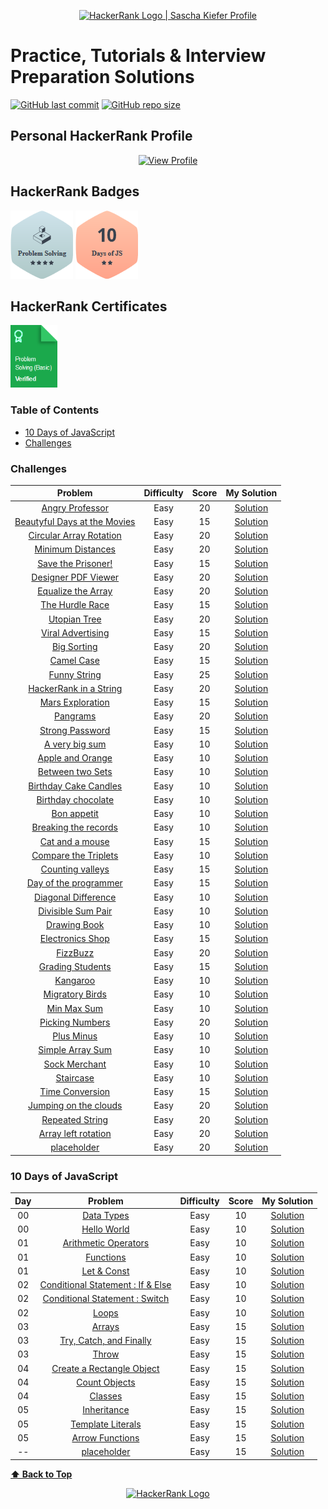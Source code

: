 <p align="center">
    <a href="https://www.hackerrank.com/sascha_kiefer">
        <img alt="HackerRank Logo | Sascha Kiefer Profile" src="https://hrcdn.net/fcore/assets/brand/typemark_60x200-7435b42d20.svg" >
    </a>
</p>

# Practice, Tutorials & Interview Preparation Solutions
[![GitHub last commit](https://img.shields.io/github/last-commit/saschaki/hackerRank)](https://github.com/saschaki/hackerRank/commits/master)
[![GitHub repo size](https://img.shields.io/github/repo-size/saschaki/hackerRank)](https://github.com/saschaki/hackerRank/archive/master.zip)

## Personal HackerRank Profile
<p align="center">
    <a href="https://www.hackerrank.com/sascha_kiefer">
         <img src="image/sascha.png" alt="View Profile" width="128" title="View Profile">
    </a>
</p>

## HackerRank Badges
![Problem Solving](badges/problemSolvingSilver.png)
![10 Days of Javascript](badges/10daysOfJs.png)

## HackerRank Certificates

<a href="certificates/problemSolving.png">
    <img src="certificates/problemLink.png" alt="Problem Solving (Basic) Certificate" height="100">
</a>

### Table of Contents

* [10 Days of JavaScript](#10-days-of-javascript)
* [Challenges](#Challenges)


### Challenges


| Problem | Difficulty | Score | My Solution |
| :-------: | :------: | :---: |:-----------: |
| [Angry Professor](https://www.hackerrank.com/challenges/angry-professor/problem)| Easy | 20 | [Solution](https://github.com/saschaki/hackerRank/blob/master/problem-solving/implementation/angry-professor.js) |
|[Beautyful Days at the Movies](https://www.hackerrank.com/challenges/beautiful-days-at-the-movies/problem) |Easy | 15| [Solution](https://github.com/saschaki/hackerRank/blob/master/problem-solving/implementation/beautyful-days-at-the-movies.js)|
| [Circular Array Rotation](https://www.hackerrank.com/challenges/circular-array-rotation/problem) |Easy | 20 |[Solution](https://github.com/saschaki/hackerRank/blob/master/problem-solving/implementation/circular-array-rotation.js) |
[Minimum Distances](https://www.hackerrank.com/challenges/minimum-distances/problem) |Easy | 20 | [Solution](https://github.com/saschaki/hackerRank/blob/master/problem-solving/implementation/minimum-distances.js) |
|[Save the Prisoner!](https://www.hackerrank.com/challenges/save-the-prisoner/problem)  |Easy | 15 | [Solution](https://github.com/saschaki/hackerRank/blob/master/problem-solving/implementation/save-the-prisoner.js)|
|[Designer PDF Viewer](https://www.hackerrank.com/challenges/designer-pdf-viewer/problem)  |Easy | 20| [Solution](https://github.com/saschaki/hackerRank/blob/master/problem-solving/implementation/designer-pdf-viewer.js)|
|[Equalize the Array](https://www.hackerrank.com/challenges/equality-in-a-array/problem)  |Easy | 20| [Solution](https://github.com/saschaki/hackerRank/blob/master/problem-solving/implementation/equalize-the-array.js)|
|[The Hurdle Race](https://www.hackerrank.com/challenges/the-hurdle-race/problem) |Easy | 15 | [Solution](https://github.com/saschaki/hackerRank/blob/master/problem-solving/implementation/the-hurdle-race.js)|
|[Utopian Tree](https://www.hackerrank.com/challenges/utopian-tree/problem) |Easy | 20 | [Solution](https://github.com/saschaki/hackerRank/blob/master/problem-solving/implementation/utopian-tree.js)|
|[Viral Advertising](https://www.hackerrank.com/challenges/strange-advertising/problem)  |Easy | 15 | [Solution](https://github.com/saschaki/hackerRank/blob/master/problem-solving/implementation/viral-advertising.js)|
|[Big Sorting](https://www.hackerrank.com/challenges/big-sorting/problem)  |Easy | 20| [Solution](https://github.com/saschaki/hackerRank/blob/master/problem-solving/sorting/big-sorting.js)|
|[Camel Case](https://www.hackerrank.com/challenges/camelcase/problem)  |Easy | 15| [Solution](https://github.com/saschaki/hackerRank/blob/master/problem-solving/strings/camelCase.js)|
|[Funny String](https://www.hackerrank.com/challenges/funny-string/problem)  |Easy | 25| [Solution](https://github.com/saschaki/hackerRank/blob/master/problem-solving/strings/funny-string.js)|
|[HackerRank in a String](https://www.hackerrank.com/challenges/hackerrank-in-a-string/problem)  |Easy | 20| [Solution](https://github.com/saschaki/hackerRank/blob/master/problem-solving/strings/hackerRank-in-a-string.js)|
|[Mars Exploration](https://www.hackerrank.com/challenges/mars-exploration/problem)  |Easy | 15| [Solution](https://github.com/saschaki/hackerRank/blob/master/problem-solving/strings/mars-exploration.js)|
|[Pangrams](https://www.hackerrank.com/challenges/pangrams/problem)  |Easy | 20| [Solution](https://github.com/saschaki/hackerRank/blob/master/problem-solving/strings/pangrams.js)|
|[Strong Password](https://www.hackerrank.com/challenges/strong-password/problem)  |Easy | 15| [Solution](https://github.com/saschaki/hackerRank/blob/master/problem-solving/strings/strong-password.js)|
|[A very big sum](https://www.hackerrank.com/challenges/a-very-big-sum/problem)  |Easy | 10| [Solution](https://github.com/saschaki/hackerRank/blob/master/problem-solving/warmup/a-very-big-sum.js)|
|[Apple and Orange](https://www.hackerrank.com/challenges/apple-and-orange/problem)  |Easy | 10 | [Solution](https://github.com/saschaki/hackerRank/blob/master/problem-solving/warmup/apple-and-orange.js)|
|[Between two Sets](https://www.hackerrank.com/challenges/between-two-sets/problem)  |Easy | 10 | [Solution](https://github.com/saschaki/hackerRank/blob/master/problem-solving/warmup/between-two-sets.js)|
|[Birthday Cake Candles](https://www.hackerrank.com/challenges/birthday-cake-candles/problem)  |Easy | 10| [Solution](https://github.com/saschaki/hackerRank/blob/master/problem-solving/warmup/birthday-cake-candles.js)|
|[Birthday chocolate](https://www.hackerrank.com/challenges/the-birthday-bar/problem) |Easy | 10 | [Solution](https://github.com/saschaki/hackerRank/blob/master/problem-solving/warmup/birthday-chocolate.js)|
|[Bon appetit](https://www.hackerrank.com/challenges/bon-appetit/problem) |Easy | 10 | [Solution](https://github.com/saschaki/hackerRank/blob/master/problem-solving/warmup/bon-appetit.js)|
|[Breaking the records](https://www.hackerrank.com/challenges/breaking-best-and-worst-records/problem)  |Easy | 10| [Solution](https://github.com/saschaki/hackerRank/blob/master/problem-solving/warmup/breaking-the-records.js)|
|[Cat and a mouse](https://www.hackerrank.com/challenges/cats-and-a-mouse/problem)  |Easy | 15| [Solution](https://github.com/saschaki/hackerRank/blob/master/problem-solving/warmup/cat-and-a-mouse.js)|
|[Compare the Triplets](https://www.hackerrank.com/challenges/compare-the-triplets/problem)  |Easy | 10| [Solution](https://github.com/saschaki/hackerRank/blob/master/problem-solving/warmup/compare-the-triplets.js)|
|[Counting valleys](https://www.hackerrank.com/challenges/counting-valleys/problem) |Easy | 15 | [Solution](https://github.com/saschaki/hackerRank/blob/master/problem-solving/warmup/counting-valleys.js)|
|[Day of the programmer](https://www.hackerrank.com/challenges/day-of-the-programmer/problem)  |Easy | 15| [Solution](https://github.com/saschaki/hackerRank/blob/master/problem-solving/warmup/day-of-the-programmer.js)|
|[Diagonal Difference](https://www.hackerrank.com/challenges/diagonal-difference/problem)  |Easy | 10| [Solution](https://github.com/saschaki/hackerRank/blob/master/problem-solving/warmup/diagonal-difference.js)|
|[Divisible Sum Pair](https://www.hackerrank.com/challenges/divisible-sum-pairs/problem)  |Easy | 10| [Solution](https://github.com/saschaki/hackerRank/blob/master/problem-solving/warmup/divisible-sum-pair.js)|
|[Drawing Book](https://www.hackerrank.com/challenges/drawing-book/problem)  |Easy | 10 | [Solution](https://github.com/saschaki/hackerRank/blob/master/problem-solving/warmup/drawing-book.js)|
|[Electronics Shop](https://www.hackerrank.com/challenges/electronics-shop/problem)  |Easy | 15 | [Solution](https://github.com/saschaki/hackerRank/blob/master/problem-solving/warmup/electronics-shop.js)|
|[FizzBuzz](https://www.hackerrank.com/challenges/fizzbuzz/problem)  |Easy | 20| [Solution](https://github.com/saschaki/hackerRank/blob/master/problem-solving/warmup/fizzbuzz.js)|
|[Grading Students](https://www.hackerrank.com/challenges/grading/problem)  |Easy | 15| [Solution](https://github.com/saschaki/hackerRank/blob/master/problem-solving/warmup/grading-students.js)|
|[Kangaroo](https://www.hackerrank.com/challenges/kangaroo/problem)  |Easy | 10| [Solution](https://github.com/saschaki/hackerRank/blob/master/problem-solving/warmup/kangaroo.js)|
|[Migratory Birds](https://www.hackerrank.com/challenges/migratory-birds/problem)  |Easy | 10| [Solution](https://github.com/saschaki/hackerRank/blob/master/problem-solving/warmup/migratory-birds.js)|
|[Min Max Sum](https://www.hackerrank.com/challenges/mini-max-sum/problem)  |Easy | 10| [Solution](https://github.com/saschaki/hackerRank/blob/master/problem-solving/warmup/min-max-sum.js)|
|[Picking Numbers](https://www.hackerrank.com/challenges/picking-numbers/problem)  |Easy | 20| [Solution](https://github.com/saschaki/hackerRank/blob/master/problem-solving/warmup/picking-numbers.js)|
|[Plus Minus](https://www.hackerrank.com/challenges/plus-minus/problem)  |Easy | 10| [Solution](https://github.com/saschaki/hackerRank/blob/master/problem-solving/warmup/plus-minus.js)|
|[Simple Array Sum](https://www.hackerrank.com/challenges/simple-array-sum/problem)  |Easy | 10| [Solution](https://github.com/saschaki/hackerRank/blob/master/problem-solving/warmup/simple-array-sum.js)|
|[Sock Merchant](https://www.hackerrank.com/challenges/sock-merchant/problem)  |Easy | 10| [Solution](https://github.com/saschaki/hackerRank/blob/master/problem-solving/warmup/sock-merchant.js)|
|[Staircase](https://www.hackerrank.com/challenges/staircase/problem)  |Easy | 10 | [Solution](https://github.com/saschaki/hackerRank/blob/master/problem-solving/warmup/staircase.js)|
|[Time Conversion](https://www.hackerrank.com/challenges/time-conversion/problem)  |Easy | 15| [Solution](https://github.com/saschaki/hackerRank/blob/master/problem-solving/warmup/time-conversion.js)|
|[Jumping on the clouds](https://www.hackerrank.com/challenges/jumping-on-the-clouds/problem)  |Easy | 20| [Solution](https://github.com/saschaki/hackerRank/blob/master/interview-preparation-kit/jumping-on-the-clouds.js)|
|[Repeated String](https://www.hackerrank.com/challenges/repeated-string/problem)  |Easy | 20| [Solution](https://github.com/saschaki/hackerRank/blob/master/interview-preparation-kit/repeated-string.js)|
|[Array left rotation](https://www.hackerrank.com/challenges/ctci-array-left-rotation/problem)  |Easy | 20| [Solution](https://github.com/saschaki/hackerRank/blob/master/arrays/arrays-left-rotation.js)|
|[placeholder](#)  |Easy | 20| [Solution](#)|

### 10 Days of JavaScript

| Day | Problem | Difficulty | Score | My Solution |
| :---:| :-------: | :------: | :---: |:-----------: |
| 00 | [Data Types](https://www.hackerrank.com/challenges/js10-data-types/problem) | Easy | 10 |[Solution](https://github.com/saschaki/hackerRank/blob/master/10-days-of-javascript/day00/dataTypes.js) |
| 00 | [Hello World](https://www.hackerrank.com/challenges/js10-hello-world/problem)| Easy | 10 |[Solution](https://github.com/saschaki/hackerRank/blob/master/10-days-of-javascript/day00/helloWorld.js) |
| 01 | [Arithmetic Operators](https://www.hackerrank.com/challenges/js10-arithmetic-operators/problem)|Easy | 10 |[Solution](https://github.com/saschaki/hackerRank/blob/master/10-days-of-javascript/day01/arithmeticOperators.js) |
| 01 | [Functions](https://www.hackerrank.com/challenges/js10-function/problem) | Easy | 10 |[Solution](https://github.com/saschaki/hackerRank/blob/master/10-days-of-javascript/day01/functions.js) |
| 01 | [Let & Const](https://www.hackerrank.com/challenges/js10-let-and-const/problem) |Easy | 10|[Solution](https://github.com/saschaki/hackerRank/blob/master/10-days-of-javascript/day02/conditionalStatementsIfElse.js) |
| 02 | [Conditional Statement : If & Else](https://www.hackerrank.com/challenges/js10-if-else/problem)|Easy | 10|[Solution](https://github.com/saschaki/hackerRank/blob/master/10-days-of-javascript/day02/conditionalStatementsIfElse.js) |
| 02 | [Conditional Statement : Switch](https://www.hackerrank.com/challenges/js10-switch/problem)|Easy | 10|[Solution](https://github.com/saschaki/hackerRank/blob/master/10-days-of-javascript/day02/conditionalStatementsSwitch.js) |
| 02 | [Loops](https://www.hackerrank.com/challenges/js10-loops/problem)|Easy | 10|[Solution](https://github.com/saschaki/hackerRank/blob/master/10-days-of-javascript/day02/loops.js) |
| 03 | [Arrays](https://www.hackerrank.com/challenges/js10-arrays/problem)|Easy | 15|[Solution](https://github.com/saschaki/hackerRank/blob/master/10-days-of-javascript/day03/arrays.js) |
| 03 | [Try, Catch, and Finally](https://www.hackerrank.com/challenges/js10-try-catch-and-finally/problem)|Easy | 15|[Solution](https://github.com/saschaki/hackerRank/blob/master/10-days-of-javascript/day03/tryCatchAndFinally.js) |
| 03 | [Throw](https://www.hackerrank.com/challenges/js10-throw/problem)|Easy | 15|[Solution](https://github.com/saschaki/hackerRank/blob/master/10-days-of-javascript/day03/throw.js) |
| 04 | [Create a Rectangle Object](https://www.hackerrank.com/challenges/js10-objects/problem)|Easy | 15|[Solution](https://github.com/saschaki/hackerRank/blob/master/10-days-of-javascript/day04/createARectangleObject.js) |
| 04 | [Count Objects](https://www.hackerrank.com/challenges/js10-count-objects/problem)|Easy | 15|[Solution](https://github.com/saschaki/hackerRank/blob/master/10-days-of-javascript/day04/countObjects.js) |
| 04 | [Classes](https://www.hackerrank.com/challenges/js10-class/problem)|Easy | 15|[Solution](https://github.com/saschaki/hackerRank/blob/master/10-days-of-javascript/day04/classes.js) |
| 05 | [Inheritance](https://www.hackerrank.com/challenges/js10-inheritance/problem)|Easy | 15|[Solution](https://github.com/saschaki/hackerRank/blob/master/10-days-of-javascript/day05/inheritance.js) |
| 05 | [Template Literals](https://www.hackerrank.com/challenges/js10-template-literals/problem)|Easy | 15|[Solution](https://github.com/saschaki/hackerRank/blob/master/10-days-of-javascript/day05/templateLiterals.js) |
| 05 | [Arrow Functions](https://www.hackerrank.com/challenges/js10-arrows/problem)|Easy | 15|[Solution](https://github.com/saschaki/hackerRank/blob/master/10-days-of-javascript/day05/arrowFunctions.js) |
| -- | [placeholder](#)| Easy | 15 |[Solution](https://github.com/saschaki/hackerRank/blob/master/#) |


**[⬆ Back to Top](#table-of-contents)**

<p align="center">
    <a href="https://www.hackerrank.com/sascha_kiefer">
        <img alt="HackerRank Logo" src="https://hrcdn.net/fcore/assets/brand/h_mark_sm-966d2b45e3.svg">
    </a>
</p>




 
